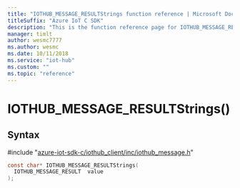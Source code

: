 ```yaml
---                             
title: "IOTHUB_MESSAGE_RESULTStrings function reference | Microsoft Docs" 
titleSuffix: "Azure IoT C SDK"            
description: "This is the function reference page for IOTHUB_MESSAGE_RESULTStrings() in the Azure IoT C SDK. This SDK is used with Azure IoT Hub and Azure IoT Hub Device Provisioning Service"            
manager: timlt                 
author: wesmc7777              
ms.author: wesmc               
ms.date: 10/11/2018                    
ms.service: "iot-hub"             
ms.custom: ""                
ms.topic: "reference"        
---                            
```


# IOTHUB_MESSAGE_RESULTStrings()

## Syntax

\#include "[azure-iot-sdk-c/iothub_client/inc/iothub_message.h](../iothub-message-h.md)"  
```C
const char* IOTHUB_MESSAGE_RESULTStrings(
  IOTHUB_MESSAGE_RESULT  value
);
```

